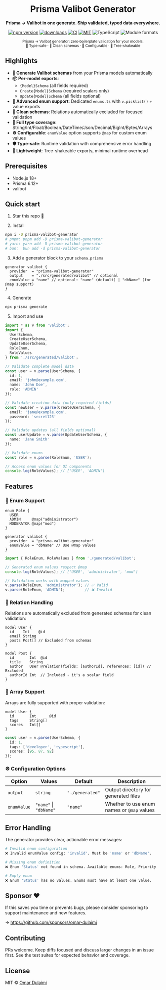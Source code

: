 <div align="center">
	<h1>Prisma Valibot Generator</h1>
	<p><strong>Prisma → Valibot in one generate. Ship validated, typed data everywhere.</strong></p>
	<p>
		<a href="https://www.npmjs.com/package/prisma-valibot-generator"><img alt="npm version" src="https://img.shields.io/npm/v/prisma-valibot-generator.svg?color=16C464&label=npm"></a>
		<a href="https://www.npmjs.com/package/prisma-valibot-generator"><img alt="downloads" src="https://img.shields.io/npm/dw/prisma-valibot-generator.svg?color=8B5CF6&label=downloads"></a>
		<a href="https://github.com/omar-dulaimi/prisma-valibot-generator/actions"><img alt="CI" src="https://img.shields.io/github/actions/workflow/status/omar-dulaimi/prisma-valibot-generator/ci.yml?branch=master&label=CI"></a>
		<a href="https://github.com/omar-dulaimi/prisma-valibot-generator/blob/master/LICENSE"><img alt="MIT" src="https://img.shields.io/badge/license-MIT-0a0a0a.svg"></a>
		<img alt="TypeScript" src="https://img.shields.io/badge/types-TypeScript-blue.svg">
		<img alt="Module formats" src="https://img.shields.io/badge/modules-ESM%20%2B%20CJS-444.svg">
	</p>
        <sub>
                Prisma → Valibot generator: zero‑boilerplate validation for your models.<br/>
                🎯 Type-safe · 🧹 Clean schemas · 🔧 Configurable · 📏 Tree-shakeable
        </sub>
</div>

<!-- Documentation site removed for now -->

## Highlights

- **🚀 Generate Valibot schemas** from your Prisma models automatically
- **📦 Per-model exports**:
  - `{Model}Schema` (all fields required)
  - `Create{Model}Schema` (required scalars only)
  - `Update{Model}Schema` (all fields optional)
- **🎯 Advanced enum support**: Dedicated `enums.ts` with `v.picklist()` + value exports
- **🧹 Clean schemas**: Relations automatically excluded for focused validation
- **🔧 Full type coverage**: String/Int/Float/Boolean/DateTime/Json/Decimal/BigInt/Bytes/Arrays
- **⚙️ Configurable**: `enumValue` option supports `@map` for custom enum values
- **🛡️ Type-safe**: Runtime validation with comprehensive error handling
- **📏 Lightweight**: Tree-shakeable exports, minimal runtime overhead

## Prerequisites

- Node.js 18+
- Prisma 6.12+
- valibot

## Quick start

1) Star this repo 🌟

2) Install

```bash
npm i -D prisma-valibot-generator
# pnpm: pnpm add -D prisma-valibot-generator
# yarn: yarn add -D prisma-valibot-generator
# bun:  bun add -d prisma-valibot-generator
```

3) Add a generator block to your `schema.prisma`

```prisma
generator valibot {
  provider  = "prisma-valibot-generator"
  output    = "./src/generated/valibot" // optional
  enumValue = "name" // optional: "name" (default) | "dbName" (for @map support)
}
```

4) Generate

```bash
npx prisma generate
```

5) Import and use

```ts
import * as v from 'valibot';
import { 
  UserSchema, 
  CreateUserSchema, 
  UpdateUserSchema, 
  RoleEnum,
  RoleValues 
} from './src/generated/valibot';

// Validate complete model data
const user = v.parse(UserSchema, {
  id: 1,
  email: 'john@example.com',
  name: 'John Doe',
  role: 'ADMIN'
});

// Validate creation data (only required fields)
const newUser = v.parse(CreateUserSchema, { 
  email: 'jane@example.com',
  password: 'secret123'
});

// Validate updates (all fields optional)
const userUpdate = v.parse(UpdateUserSchema, { 
  name: 'Jane Smith' 
});

// Validate enums
const role = v.parse(RoleEnum, 'USER');

// Access enum values for UI components
console.log(RoleValues); // ['USER', 'ADMIN']
```

## Features

### 🎯 Enum Support

```prisma
enum Role {
  USER
  ADMIN     @map("administrator")
  MODERATOR @map("mod")
}

generator valibot {
  provider  = "prisma-valibot-generator"
  enumValue = "dbName" // Use @map values
}
```

```ts
import { RoleEnum, RoleValues } from './generated/valibot';

// Generated enum values respect @map
console.log(RoleValues); // ['USER', 'administrator', 'mod']

// Validation works with mapped values
v.parse(RoleEnum, 'administrator'); // ✅ Valid
v.parse(RoleEnum, 'ADMIN');         // ❌ Invalid
```

### 🧹 Relation Handling

Relations are automatically excluded from generated schemas for clean validation:

```prisma
model User {
  id    Int    @id
  email String
  posts Post[] // Excluded from schemas
}

model Post {
  id       Int  @id
  title    String
  author   User @relation(fields: [authorId], references: [id]) // Excluded
  authorId Int  // Included - it's a scalar field
}
```

### 🔧 Array Support

Arrays are fully supported with proper validation:

```prisma
model User {
  id       Int      @id
  tags     String[]
  scores   Int[]
}
```

```ts
const user = v.parse(UserSchema, {
  id: 1,
  tags: ['developer', 'typescript'],
  scores: [95, 87, 92]
});
```

### ⚙️ Configuration Options

| Option | Values | Default | Description |
|--------|--------|---------|-------------|
| `output` | `string` | `"./generated"` | Output directory for generated files |
| `enumValue` | `"name"` \| `"dbName"` | `"name"` | Whether to use enum names or `@map` values |

## Error Handling

The generator provides clear, actionable error messages:

```bash
# Invalid enum configuration
❌ Invalid enumValue config: 'invalid'. Must be 'name' or 'dbName'.

# Missing enum definition  
❌ Enum 'Status' not found in schema. Available enums: Role, Priority

# Empty enum
❌ Enum 'Status' has no values. Enums must have at least one value.
```

<!-- ## Docs & recipes -->

## Sponsor ❤️

If this saves you time or prevents bugs, please consider sponsoring to support maintenance and new features.

→ https://github.com/sponsors/omar-dulaimi

## Contributing

PRs welcome. Keep diffs focused and discuss larger changes in an issue first. See the test suites for expected behavior and coverage.

## License

MIT © [Omar Dulaimi](https://github.com/omar-dulaimi)
